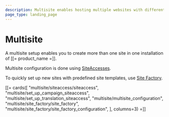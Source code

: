 ```yaml
---
description: Multisite enables hosting multiple websites with different content, templates and configuration using one Repository.
page_type: landing_page
---
```


# Multisite

A multisite setup enables you to create more than one site in one installation of [[= product_name =]].

Multisite configuration is done using [SiteAccesses](siteaccess.md).


To quickly set up new sites with predefined site templates, use [Site Factory](site_factory.md).

[[= cards([
    "multisite/siteaccess/siteaccess",
    "multisite/set_up_campaign_siteaccess",
    "multisite/set_up_translation_siteaccess",
    "multisite/multisite_configuration",
    "multisite/site_factory/site_factory",
    "multisite/site_factory/site_factory_configuration",
], columns=3) =]]
